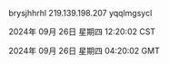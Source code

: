 brysjhhrhl 219.139.198.207 yqqlmgsycl

2024年 09月 26日 星期四 12:20:02 CST

2024年 09月 26日 星期四 04:20:02 GMT
